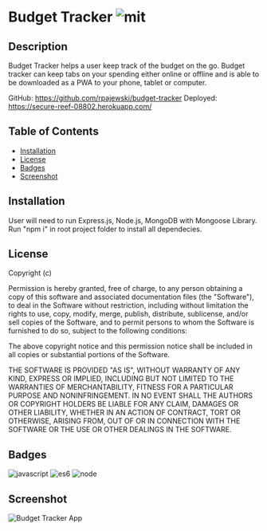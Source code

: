 # Budget Tracker   ![mit](https://img.shields.io/badge/license-MIT-green)

## Description
Budget Tracker helps a user keep track of the budget on the go. Budget tracker can keep tabs on your spending either online or offline and is able to be downloaded as a PWA to your phone, tablet or computer. 

GitHub: https://github.com/rpajewski/budget-tracker
Deployed: https://secure-reef-08802.herokuapp.com/

## Table of Contents

* [Installation](#installation)
* [License](#license)
* [Badges](#badges)
* [Screenshot](#screenshot)

## Installation
User will need to run Express.js, Node.js, MongoDB with Mongoose Library. Run "npm i" in root project folder to install all dependecies.

## License
Copyright (c)

Permission is hereby granted, free of charge, to any person obtaining a copy
of this software and associated documentation files (the "Software"), to deal
in the Software without restriction, including without limitation the rights
to use, copy, modify, merge, publish, distribute, sublicense, and/or sell
copies of the Software, and to permit persons to whom the Software is
furnished to do so, subject to the following conditions:
                
The above copyright notice and this permission notice shall be included in all
copies or substantial portions of the Software.
                
THE SOFTWARE IS PROVIDED "AS IS", WITHOUT WARRANTY OF ANY KIND, EXPRESS OR
IMPLIED, INCLUDING BUT NOT LIMITED TO THE WARRANTIES OF MERCHANTABILITY,
FITNESS FOR A PARTICULAR PURPOSE AND NONINFRINGEMENT. IN NO EVENT SHALL THE
AUTHORS OR COPYRIGHT HOLDERS BE LIABLE FOR ANY CLAIM, DAMAGES OR OTHER
LIABILITY, WHETHER IN AN ACTION OF CONTRACT, TORT OR OTHERWISE, ARISING FROM,
OUT OF OR IN CONNECTION WITH THE SOFTWARE OR THE USE OR OTHER DEALINGS IN THE
SOFTWARE.

## Badges

![javascript](https://img.shields.io/badge/javascript-%20%20-blue)
![es6](https://img.shields.io/badge/ES6-%20%20-blue)
![node](https://img.shields.io/badge/Node-%20%20-blue)

## Screenshot
![Budget Tracker App](https://user-images.githubusercontent.com/70237837/105615255-d11fd780-5d94-11eb-863b-054dbbeb1549.png)